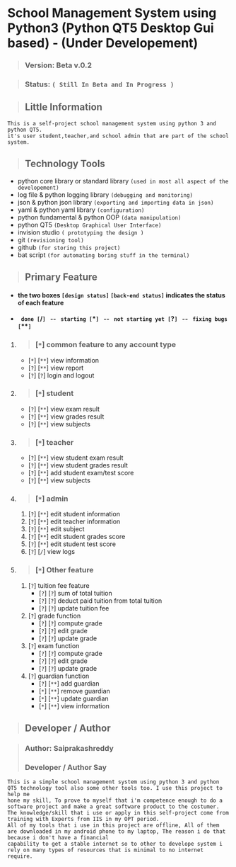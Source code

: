 # School Management System using Python3 (Python QT5 Desktop Gui based) - (Under Developement)
#### 
>### Version: Beta v.0.2
#### 
> ### Status:  ``` ( Still In Beta and In Progress ) ``` 
#### 
> ## Little Information
    This is a self-project school management system using python 3 and python QT5.
    it's user student,teacher,and school admin that are part of the school system. 
> ## Technology Tools
* python core library or standard library ``` (used in most all aspect of the developement) ```
* log file & python logging library ``` (debugging and monitoring) ```
* json & python json library ``` (exporting and importing data in json) ```
* yaml & python yaml library ``` (configuration) ```
* python fundamental & python OOP ``` (data manipulation) ```
* python QT5 ```(Desktop Graphical User Interface)```
* invision studio ```( prototyping the design )```
* git ```(revisioning tool) ```
* github ```(for storing this project)```
* bat script ```(for automating boring stuff in the terminal)```
> ## Primary Feature <br/>
* #### the two boxes ```[design status]``` ```[back-end status]``` indicates the  status of each feature <br/>
* #### ``` done [```/```] ``` -- ``` starting [```*```] ``` -- ``` not starting yet [```?```] ```  -- ``` fixing bugs [```**```] ```  <br/>
1. > ### [``` * ```] common feature to any account type
    * [```*```] [```**```] view information
    * [```?```] [```**```] view report
    * [```?```] [```?```] login and logout
2. > ### [```*```] student
    * [```?```] [```**```] view exam result
    * [```?```] [```**```] view grades result
    * [```?```] [```**```] view subjects
3. > ### [```*```] teacher 
    * [```?```] [```**```] view student exam result
    * [```?```] [```**```] view student grades result
    * [```?```] [```**```] add student exam/test score
    * [```?```] [```**```] view subjects
4. > ### [```*```] admin
    1. [```?```] [```**```] edit student information
    2. [```?```] [```**```] edit teacher information
    3. [```?```] [```**```] edit subject
    4. [```?```] [```**```] edit student grades score
    5. [```?```] [```**```] edit student test score
    6. [```?```] [```/```] view logs
5.  > ### [```*```] Other feature
    1. [```?```] tuition fee feature
        * [```?```] [```?```] sum of total tuition
        * [```?```] [```?```] deduct paid tuition from total tuition
        * [```?```] [```?```] update  tuition fee
    2. [```?```] grade function
        * [```?```] [```?```] compute grade
        * [```?```] [```?```] edit grade
        * [```?```] [```?```] update grade
    3. [```?```] exam function
        * [```?```] [```?```] compute grade
        * [```?```] [```?```] edit grade
        * [```?```] [```?```] update grade
    4. [```?```] guardian function
        * [```?```] [```**```] add guardian
        * [```*```] [```**```] remove guardian
        * [```*```] [```**```] update guardian 
        * [```*```] [```**```] view information
> ## Developer / Author
#### 
> ### Author: Saiprakashreddy
> 
> ### Developer / Author Say
    This is a simple school management system using python 3 and python QT5 technology tool also some other tools too. I use this project to help me
    hone my skill, To prove to myself that i'm competence enough to do a software project and make a great software product to the costumer.
    The knowledge/skill that i use or apply in this self-project come from training with Experts from IIS in my OPT period.
    All of my tools that i use in this project are offline, All of them are downloaded in my android phone to my laptop, The reason i do that because i don't have a financial 
    capability to get a stable internet so to other to develope system i rely on many types of resources that is minimal to no internet require.
